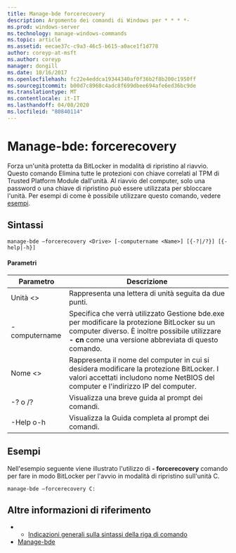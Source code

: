 ```yaml
---
title: Manage-bde forcerecovery
description: Argomento dei comandi di Windows per * * * *-
ms.prod: windows-server
ms.technology: manage-windows-commands
ms.topic: article
ms.assetid: eecae37c-c9a3-46c5-b615-a0ace1f1d778
author: coreyp-at-msft
ms.author: coreyp
manager: dongill
ms.date: 10/16/2017
ms.openlocfilehash: fc22e4eddca19344340af0f36b2f8b200c1950ff
ms.sourcegitcommit: b00d7c8968c4adc8f699dbee694afe6ed36bc9de
ms.translationtype: MT
ms.contentlocale: it-IT
ms.lasthandoff: 04/08/2020
ms.locfileid: "80840114"
---
```

# <a name="manage-bde-forcerecovery"></a>Manage-bde: forcerecovery



Forza un'unità protetta da BitLocker in modalità di ripristino al riavvio. Questo comando Elimina tutte le protezioni con chiave correlati al TPM di Trusted Platform Module dall'unità. Al riavvio del computer, solo una password o una chiave di ripristino può essere utilizzata per sbloccare l'unità. Per esempi di come è possibile utilizzare questo comando, vedere [esempi](#BKMK_Examples).

## <a name="syntax"></a>Sintassi

```
manage-bde –forcerecovery <Drive> [-computername <Name>] [{-?|/?}] [{-help|-h}]
```

#### <a name="parameters"></a>Parametri

|Parametro|Descrizione|
|---------|-----------|
|Unità \<>|Rappresenta una lettera di unità seguita da due punti.|
|-computername|Specifica che verrà utilizzato Gestione bde.exe per modificare la protezione BitLocker su un computer diverso. È inoltre possibile utilizzare **- cn** come una versione abbreviata di questo comando.|
|Nome \<>|Rappresenta il nome del computer in cui si desidera modificare la protezione BitLocker. I valori accettati includono nome NetBIOS del computer e l'indirizzo IP del computer.|
|-? o /?|Visualizza una breve guida al prompt dei comandi.|
|-Help o-h|Visualizza la Guida completa al prompt dei comandi.|

## <a name="examples"></a><a name=BKMK_Examples></a>Esempi

Nell'esempio seguente viene illustrato l'utilizzo di **- forcerecovery** comando per fare in modo BitLocker per l'avvio in modalità di ripristino sull'unità C.
```
manage-bde –forcerecovery C:
```

## <a name="additional-references"></a>Altre informazioni di riferimento

-   - [Indicazioni generali sulla sintassi della riga di comando](command-line-syntax-key.md)
-   [Manage-bde](manage-bde.md)
